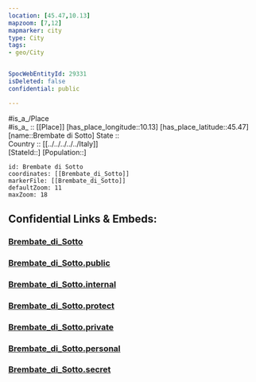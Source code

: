 ```yaml
---
location: [45.47,10.13] 
mapzoom: [7,12] 
mapmarker: city 
type: City
tags:
- geo/City


SpocWebEntityId: 29331
isDeleted: false
confidential: public

---
```

#is_a_/Place  
#is_a_ :: [[Place]] 
[has_place_longitude::10.13] 
[has_place_latitude::45.47] 
[name::Brembate di Sotto] 
State ::  
Country :: [[../../../../../Italy]]  
[StateId::] 
[Population::] 



```leaflet
id: Brembate di Sotto
coordinates: [[Brembate_di_Sotto]] 
markerFile: [[Brembate_di_Sotto]] 
defaultZoom: 11 
maxZoom: 18
```


## Confidential Links & Embeds: 

### [Brembate_di_Sotto](/_Standards/Earth/Continent/Europe/Europe~South/Italy/regions~Italy/Lombardy/Brescia/City/Brembate_di_Sotto.md) 

### [Brembate_di_Sotto.public](/_public/Earth/Continent/Europe/Europe~South/Italy/regions~Italy/Lombardy/Brescia/City/Brembate_di_Sotto.public.md) 

### [Brembate_di_Sotto.internal](/_internal/Earth/Continent/Europe/Europe~South/Italy/regions~Italy/Lombardy/Brescia/City/Brembate_di_Sotto.internal.md) 

### [Brembate_di_Sotto.protect](/_protect/Earth/Continent/Europe/Europe~South/Italy/regions~Italy/Lombardy/Brescia/City/Brembate_di_Sotto.protect.md) 

### [Brembate_di_Sotto.private](/_private/Earth/Continent/Europe/Europe~South/Italy/regions~Italy/Lombardy/Brescia/City/Brembate_di_Sotto.private.md) 

### [Brembate_di_Sotto.personal](/_personal/Earth/Continent/Europe/Europe~South/Italy/regions~Italy/Lombardy/Brescia/City/Brembate_di_Sotto.personal.md) 

### [Brembate_di_Sotto.secret](/_secret/Earth/Continent/Europe/Europe~South/Italy/regions~Italy/Lombardy/Brescia/City/Brembate_di_Sotto.secret.md)

